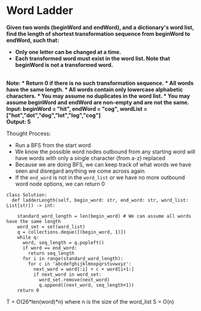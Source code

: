 # Word Ladder 
<b>
Given two words (beginWord and endWord), and a dictionary's word list, find the length of shortest transformation sequence from beginWord to endWord, such that:

* Only one letter can be changed at a time.
* Each transformed word must exist in the word list. Note that beginWord is not a transformed word.
<br>
Note:
* Return 0 if there is no such transformation sequence.
* All words have the same length.
* All words contain only lowercase alphabetic characters.
* You may assume no duplicates in the word list.
* You may assume beginWord and endWord are non-empty and are not the same.
<br>
Input:  
beginWord = "hit",  
endWord = "cog",  
wordList = ["hot","dot","dog","lot","log","cog"]  
<br>
Output: 5
</b>

Thought Process:
* Run a BFS from the start word
* We know the possible word nodes outbound from any starting word will have words with only a single character (from a-z) replaced
* Because we are doing BFS, we can keep track of what words we have seen and disregard anything we come across again
* If the `end_word` is not in the `word_list` or we have no more outbound word node options, we can return 0

```
class Solution:
  def ladderLength(self, begin_word: str, end_word: str, word_list: List[str]) -> int:

    standard_word_length = len(begin_word) # We can assume all words have the same length
    word_set = set(word_list)
    q = collections.deque([(begin_word, 1)])
    while q:
      word, seq_length = q.popleft()
      if word == end_word: 
        return seq_length
      for i in range(standard_word_length):
        for c in 'abcdefghijklmnopqrstuvwxyz':
          next_word = word[:i] + c + word[i+1:]
          if next_word in word_set:
            word_set.remove(next_word)
            q.append((next_word, seq_length+1))
    return 0
```

T =  O(26*len(word)*n) where n is the size of the word_list 
S =  O(n)
